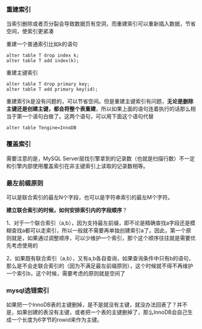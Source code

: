 ### 重建索引

当索引删除或者页分裂会导致数据页有空洞，而重建索引可以重新插入数据，节省空间，使索引更紧凑

重建一个普通索引比如k的语句

~~~mysql
alter table T drop index k;
alter table T add index(k);
~~~

重建主键索引

~~~mysql
alter table T drop primary key;
alter table T add primary key(id);
~~~

重建索引k是没有问题的，可以节省空间。但是重建主键索引有问题，**无论是删除主键还是创建主键，都会将整个表重建**，所以如果上面的语句连着执行的话那么相当于第一个语句白做了。这两个语句，可以用下面这个语句代替

~~~mysql
alter table Tengine=InnoDB
~~~

### 覆盖索引

需要注意的是，MySQL Server层找引擎拿到的记录数（也就是扫描行数）不一定和引擎内部使用覆盖索引在非主键索引上读取的记录数相等。

### 最左前缀原则

可以是联合索引的最左N个字段，也可以是字符串索引的最左M个字符。

**建立联合索引的时候，如何安排索引内的字段顺序**？

1、对于一个联合索引（a,b），因为支持最左前缀，即不论是精确查找a字段还是模糊查找a都可以走索引，所以一般就不需要再单独创建索引a了。因此，第一个原则就是，如果通过调整顺序，可以少维护一个索引，那个这个顺序往往就是需要优先考虑使用的

2、如果既有联合索引（a,b），又有a,b各自查询，如果查询条件中只有b的语句，那么是不会走联合索引的（因为不满足最左前缀原则），这个时候就不得不再维护一个索引b，这个时候，需要考虑的原则就是空间了

### mysql选错索引



如果把一个InnoDB表的主键删掉，是不是就没有主键，就没办法回表了？并不是，如果创建的表没有主键，或者把一个表的主键删掉了，那么InnoDB会自己生成一个长度为6字节的rowid来作为主键。